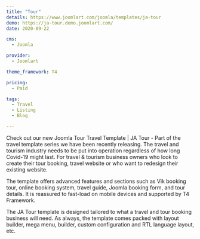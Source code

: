 ```yaml
---
title: "Tour"
details: https://www.joomlart.com/joomla/templates/ja-tour
demo: https://ja-tour.demo.joomlart.com/
date: 2020-09-22

cms: 
  - Joomla

provider:
  - Joomlart

theme_framework: T4

pricing:
  - Paid

tags:
  - Travel
  - Listing
  - Blog

---
```


Check out our new Joomla Tour Travel Template | JA Tour - Part of the travel template series we have been recently releasing. The travel and tourism industry needs to be put into operation regardless of how long Covid-19 might last. For travel & tourism business owners who look to create their tour booking, travel website or who want to redesign their existing website.

The template offers advanced features and sections such as Vik booking tour, online booking system, travel guide, Joomla booking form, and tour details. It is reassured to fast-load on mobile devices and supported by T4 Framework.

The JA Tour template is designed tailored to what a travel and tour booking business will need. As always, the template comes packed with layout builder, mega menu, builder, custom configuration and RTL language layout, etc. 